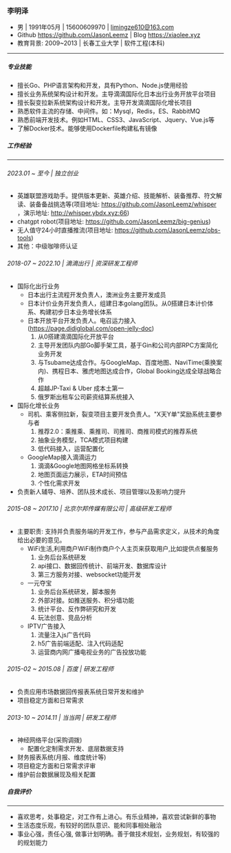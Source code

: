 ### 李明泽

- 男 | 1991年05月 | 15600609970 | limingze610@163.com
- Github https://github.com/JasonLeemz | Blog https://xiaolee.xyz
- 教育背景: 2009~2013 | 长春工业大学 | 软件工程(本科)
------

##### 专业技能

- 擅长Go、PHP语言架构和开发，具有Python、Node.js使用经验
- 擅⻓业务系统架构设计和开发。主导滴滴国际化日本出行业务开放平台项目
- 擅⻓裂变拉新系统架构设计和开发。主导开发滴滴国际化增⻓项目
- 熟悉软件主流的存储、中间件。如：Mysql，Redis，ES、RabbitMQ
- 熟悉前端开发技术。例如HTML、CSS3、JavaScript、Jquery、Vue.js等
- 了解Docker技术。能够使用Dockerfile构建私有镜像

##### 工作经验
------

###### 2023.01 ~ 至今 | 独立创业
- 英雄联盟游戏助手。提供版本更新、英雄介绍、技能解析、装备推荐、符文解读、装备备战挑选等(项目地址: https://github.com/JasonLeemz/whisper ，演示地址: http://whisper.ybdx.xyz:66)
- chatgpt robot(项目地址: https://github.com/JasonLeemz/big-genius)
- 无人值守24小时直播推流(项目地址: https://github.com/JasonLeemz/obs-tools)
- 其他：中级咖啡师认证

###### 2018-07 ~ 2022.10 | 滴滴出行 | 资深研发工程师

- 国际化出行业务
  - 日本出行主流程开发负责人，澳洲业务主要开发成员
  - 日本计价业务开发负责人，组建日本golang团队。从0搭建日本计价体系、构建初步日本业务增长体系
  - 日本开放平台开发负责人。电召运力接入(https://page.didiglobal.com/open-jelly-doc)
    1. 从0搭建滴滴国际化开放平台
    2. 主导开发团队内部Go脚手架工具，基于Gin和公司内部RPC方案简化业务开发
    3. 与Tsubame达成合作。与GoogleMap、百度地图、NaviTime(乘换案内)、携程日本、雅虎地图达成合作，Global Booking达成全球战略合作
    4. 超越JP-Taxi & Uber 成本土第一
    5. 俄罗斯出租车公司薪资结算系统接入
- 国际化增长业务
  - 司机、乘客侧拉新，裂变项目主要开发负责人。"X天Y单"奖励系统主要参与者
    1. 推荐2.0：乘推乘、乘推司、司推司、商推司模式的推荐系统
    2. 抽象业务模型，TCA模式项目构建
    3. 低代码接入，运营配置化
  - GoogleMap接入滴滴运力
    1. 滴滴&Google地图网格坐标系转换
    2. 地图页面运力展示，ETA时间预估
    3. 个性化需求开发
- 负责新人辅导、培养、团队技术成长、项目管理以及影响力提升

###### 2015-08 ~ 2017.10 | 北京尔邦传媒有限公司 | 高级研发工程师
- 主要职责: 支持并负责服务端的开发工作，参与产品需求定义，从技术的角度给出必要的意见。
  - WiFi生活,利用商户WiFi制作商户个人主页来获取用户,比如提供点餐服务
    1. 业务后台系统研发
    2. api接口、数据回传统计、前端开发、数据库设计
    3. 第三方服务对接、websocket功能开发
  - 一元夺宝
    1. 业务后台系统研发，脚本服务
    2. 外部对接。如推送服务、积分墙功能
    3. 统计平台、反作弊研究和开发
    4. 玩法创意、竞品分析
  - IPTV广告接入
    1. 流量注入js广告代码
    2. h5广告前端适配、注入代码适配
    3. 运营商内网广播电视业务的广告投放功能

###### 2015-02 ~ 2015.08 | 百度 | 研发工程师
- 负责应用市场数据回传报表系统日常开发和维护
- 项目稳定方面和日常需求

###### 2013-10 ~ 2014.11 | 当当网 | 研发工程师
- 神经网络平台(采购调拨)
  - 配置化定制需求开发、底层数据支持
- 财务报表系统(月报、维度统计等)
- 项目稳定方面和日常需求评审
- 维护前台数据展现及相关配置

##### 自我评价
------

- 喜欢思考，处事稳定，对工作有上进心。有乐业精神，喜欢尝试新鲜的事物
- 生活态度乐观，有较好的团队意识、能和同事相处融洽
- 事业心强，责任心强, 做事计划明确。善于做技术规划，业务规划，有较强的的规划能力
